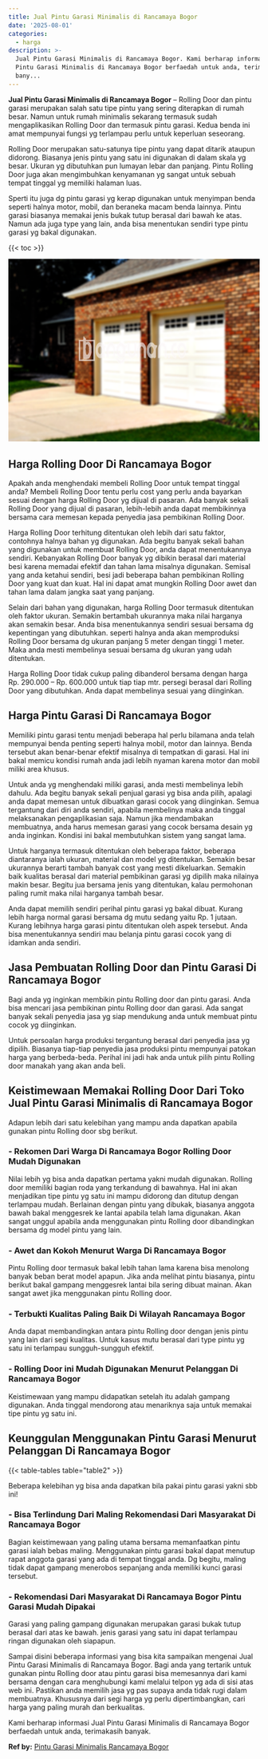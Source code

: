 ```yaml
---
title: Jual Pintu Garasi Minimalis di Rancamaya Bogor
date: '2025-08-01'
categories:
  - harga
description: >-
  Jual Pintu Garasi Minimalis di Rancamaya Bogor. Kami berharap informasi Jual
  Pintu Garasi Minimalis di Rancamaya Bogor berfaedah untuk anda, terimakasih
  bany...
---
```


**Jual Pintu Garasi Minimalis di Rancamaya Bogor** – Rolling Door dan pintu garasi merupakan salah satu tipe pintu yang sering diterapkan di rumah besar. Namun untuk rumah minimalis sekarang termasuk sudah mengaplikasikan Rolling Door dan termasuk pintu garasi. Kedua benda ini amat mempunyai fungsi yg terlampau perlu untuk keperluan seseorang.

Rolling Door merupakan satu-satunya tipe pintu yang dapat ditarik ataupun didorong. Biasanya jenis pintu yang satu ini digunakan di dalam skala yg besar. Ukuran yg dibutuhkan pun lumayan lebar dan panjang. Pintu Rolling Door juga akan mengimbuhkan kenyamanan yg sangat untuk sebuah tempat tinggal yg memiliki halaman luas.

Sperti itu juga dg pintu garasi yg kerap digunakan untuk menyimpan benda seperti halnya motor, mobil, dan beraneka macam benda lainnya. Pintu garasi biasanya memakai jenis bukak tutup berasal dari bawah ke atas. Namun ada juga type yang lain, anda bisa menentukan sendiri type pintu garasi yg bakal digunakan.

{{< toc >}}

![Jual Pintu Garasi Minimalis di Rancamaya Bogor](/images/pintu-garasi-02.png)

## Harga Rolling Door Di Rancamaya Bogor

Apakah anda menghendaki membeli Rolling Door untuk tempat tinggal anda? Membeli Rolling Door tentu perlu cost yang perlu anda bayarkan sesuai dengan harga Rolling Door yg dijual di pasaran. Ada banyak sekali Rolling Door yang dijual di pasaran, lebih-lebih anda dapat membikinnya bersama cara memesan kepada penyedia jasa pembikinan Rolling Door.

Harga Rolling Door terhitung ditentukan oleh lebih dari satu faktor, contohnya halnya bahan yg digunakan. Ada begitu banyak sekali bahan yang digunakan untuk membuat Rolling Door, anda dapat menentukannya sendiri. Kebanyakan Rolling Door banyak yg dibikin berasal dari material besi karena memadai efektif dan tahan lama misalnya digunakan. Semisal yang anda ketahui sendiri, besi jadi beberapa bahan pembikinan Rolling Door yang kuat dan kuat. Hal ini dapat amat mungkin Rolling Door awet dan tahan lama dalam jangka saat yang panjang.

Selain dari bahan yang digunakan, harga Rolling Door termasuk ditentukan oleh faktor ukuran. Semakin bertambah ukurannya maka nilai harganya akan semakin besar. Anda bisa menentukannya sendiri sesuai bersama dg kepentingan yang dibutuhkan. seperti halnya anda akan memproduksi Rolling Door bersama dg ukuran panjang 5 meter dengan tinggi 1 meter. Maka anda mesti membelinya sesuai bersama dg ukuran yang udah ditentukan.

Harga Rolling Door tidak cukup paling dibanderol bersama dengan harga Rp. 290.000 – Rp. 600.000 untuk tiap tiap mtr. persegi berasal dari Rolling Door yang dibutuhkan. Anda dapat membelinya sesuai yang diinginkan.

## Harga Pintu Garasi Di Rancamaya Bogor

Memiliki pintu garasi tentu menjadi beberapa hal perlu bilamana anda telah mempunyai benda penting seperti halnya mobil, motor dan lainnya. Benda tersebut akan benar-benar efektif misalnya di tempatkan di garasi. Hal ini bakal memicu kondisi rumah anda jadi lebih nyaman karena motor dan mobil miliki area khusus.

Untuk anda yg menghendaki miliki garasi, anda mesti membelinya lebih dahulu. Ada begitu banyak sekali penjual garasi yg bisa anda pilih, apalagi anda dapat memesan untuk dibuatkan garasi cocok yang diinginkan. Semua tergantung dari diri anda sendiri, apabila membelinya maka anda tinggal melaksanakan pengaplikasian saja. Namun jika mendambakan membuatnya, anda harus memesan garasi yang cocok bersama desain yg anda inginkan. Kondisi ini bakal membutuhkan sistem yang sangat lama.

Untuk harganya termasuk ditentukan oleh beberapa faktor, beberapa diantaranya ialah ukuran, material dan model yg ditentukan. Semakin besar ukurannya berarti tambah banyak cost yang mesti dikeluarkan. Semakin baik kualitas berasal dari material pembikinan garasi yg dipilih maka nilainya makin besar. Begitu jua bersama jenis yang ditentukan, kalau permohonan paling rumit maka nilai harganya tambah besar.

Anda dapat memilih sendiri perihal pintu garasi yg bakal dibuat. Kurang lebih harga normal garasi bersama dg mutu sedang yaitu Rp. 1 jutaan. Kurang lebihnya harga garasi pintu ditentukan oleh aspek tersebut. Anda bisa menentukannya sendiri mau belanja pintu garasi cocok yang di idamkan anda sendiri.

## Jasa Pembuatan Rolling Door dan Pintu Garasi Di Rancamaya Bogor

Bagi anda yg inginkan membikin pintu Rolling door dan pintu garasi. Anda bisa mencari jasa pembikinan pintu Rolling door dan garasi. Ada sangat banyak sekali penyedia jasa yg siap mendukung anda untuk membuat pintu cocok yg diinginkan.

Untuk persoalan harga produksi tergantung berasal dari penyedia jasa yg dipilih. Biasanya tiap-tiap penyedia jasa produksi pintu mempunyai patokan harga yang berbeda-beda. Perihal ini jadi hak anda untuk pilih pintu Rolling door manakah yang akan anda beli.

## Keistimewaan Memakai Rolling Door Dari Toko Jual Pintu Garasi Minimalis di Rancamaya Bogor

Adapun lebih dari satu kelebihan yang mampu anda dapatkan apabila gunakan pintu Rolling door sbg berikut.

### \- Rekomen Dari Warga Di Rancamaya Bogor Rolling Door Mudah Digunakan

Nilai lebih yg bisa anda dapatkan pertama yakni mudah digunakan. Rolling door memiliki bagian roda yang terkandung di bawahnya. Hal ini akan menjadikan tipe pintu yg satu ini mampu didorong dan ditutup dengan terlampau mudah. Berlainan dengan pintu yang dibukak, biasanya anggota bawah bakal menggesrek ke lantai apabila telah lama digunakan. Akan sangat unggul apabila anda menggunakan pintu Rolling door dibandingkan bersama dg model pintu yang lain.

### \- Awet dan Kokoh Menurut Warga Di Rancamaya Bogor

Pintu Rolling door termasuk bakal lebih tahan lama karena bisa menolong banyak beban berat model apapun. Jika anda melihat pintu biasanya, pintu berikut bakal gampang menggesrek lantai bila sering dibuat mainan. Akan sangat awet jika menggunakan pintu Rolling door.

### \- Terbukti Kualitas Paling Baik Di Wilayah Rancamaya Bogor

Anda dapat membandingkan antara pintu Rolling door dengan jenis pintu yang lain dari segi kualitas. Untuk kasus mutu berasal dari type pintu yg satu ini terlampau sungguh-sungguh efektif.

### \- Rolling Door ini Mudah Digunakan Menurut Pelanggan Di Rancamaya Bogor

Keistimewaan yang mampu didapatkan setelah itu adalah gampang digunakan. Anda tinggal mendorong atau menariknya saja untuk memakai tipe pintu yg satu ini.

## Keunggulan Menggunakan Pintu Garasi Menurut Pelanggan Di Rancamaya Bogor

{{< table-tables table="table2" >}}

Beberapa kelebihan yg bisa anda dapatkan bila pakai pintu garasi yakni sbb ini!

### \- Bisa Terlindung Dari Maling Rekomendasi Dari Masyarakat Di Rancamaya Bogor

Bagian keistimewaan yang paling utama bersama memanfaatkan pintu garasi ialah bebas maling. Menggunakan pintu garasi bakal dapat menutup rapat anggota garasi yang ada di tempat tinggal anda. Dg begitu, maling tidak dapat gampang menerobos sepanjang anda memiliki kunci garasi tersebut.

### \- Rekomendasi Dari Masyarakat Di Rancamaya Bogor Pintu Garasi Mudah Dipakai

Garasi yang paling gampang digunakan merupakan garasi bukak tutup berasal dari atas ke bawah. jenis garasi yang satu ini dapat terlampau ringan digunakan oleh siapapun.

Sampai disini beberapa informasi yang bisa kita sampaikan mengenai Jual Pintu Garasi Minimalis di Rancamaya Bogor. Bagi anda yang tertarik untuk gunakan pintu Rolling door atau pintu garasi bisa memesannya dari kami bersama dengan cara menghubungi kami melalui telpon yg ada di sisi atas web ini. Pastikan anda memilih jasa yg pas supaya anda tidak rugi dalam membuatnya. Khususnya dari segi harga yg perlu dipertimbangkan, cari harga yang paling murah dan berkualitas.

Kami berharap informasi Jual Pintu Garasi Minimalis di Rancamaya Bogor berfaedah untuk anda, terimakasih banyak.

**Ref by:** [Pintu Garasi Minimalis Rancamaya Bogor](https://id.wikipedia.org/wiki/Pintu)
